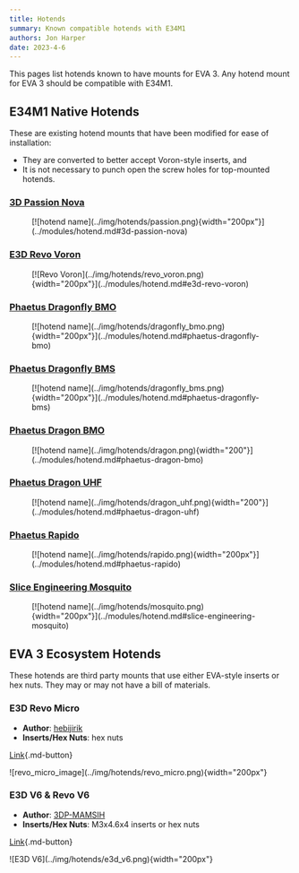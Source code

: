 ```yaml
---
title: Hotends
summary: Known compatible hotends with E34M1
authors: Jon Harper
date: 2023-4-6
---
```


This pages list hotends known to have mounts for EVA 3. Any hotend mount for EVA 3 should be compatible with E34M1.

<!-- 
Template:

<div markdown class="jh-grid-para">

### Company Hotendname

<figure markdown>
![hotend name](){width="200px"}
</figure>

**Author**: [Name]()
**Inserts/Hex Nuts**: Insert type and/or hex nuts

[Link]()

</div>
 -->

## E34M1 Native Hotends

These are existing hotend mounts that have been modified for ease of installation:

- They are converted to better accept Voron-style inserts, and
- It is not necessary to punch open the screw holes for top-mounted hotends.

<div markdown class="jh-grid-container jh-grid-3">
<div markdown class="jh-card">

### [3D Passion Nova](../modules/hotend.md#3d-passion-nova)

<figure markdown>
[![hotend name](../img/hotends/passion.png){width="200px"}](../modules/hotend.md#3d-passion-nova)
</figure>
</div>
<div markdown class="jh-card">

### [E3D Revo Voron](../modules/hotend.md#e3d-revo-voron)

<figure markdown>
[![Revo Voron](../img/hotends/revo_voron.png){width="200px"}](../modules/hotend.md#e3d-revo-voron)
</figure>
</div>

<div markdown class="jh-card">

### [Phaetus Dragonfly BMO](../modules/hotend.md#phaetus-dragonfly-bmo)

<figure markdown>
[![hotend name](../img/hotends/dragonfly_bmo.png){width="200px"}](../modules/hotend.md#phaetus-dragonfly-bmo)
</figure>

</div>

<div markdown class="jh-card">

### [Phaetus Dragonfly BMS](../modules/hotend.md#phaetus-dragonfly-bms)

<figure markdown>
[![hotend name](../img/hotends/dragonfly_bms.png){width="200px"}](../modules/hotend.md#phaetus-dragonfly-bms)
</figure>
</div>
<div markdown class="jh-card">

### [Phaetus Dragon BMO](../modules/hotend.md#phaetus-dragon-bmo)

<figure markdown>
[![hotend name](../img/hotends/dragon.png){width="200"}](../modules/hotend.md#phaetus-dragon-bmo)
</figure>

</div>
<div markdown class="jh-card">

### [Phaetus Dragon UHF](../modules/hotend.md#phaetus-dragon-uhf)

<figure markdown>
[![hotend name](../img/hotends/dragon_uhf.png){width="200"}](../modules/hotend.md#phaetus-dragon-uhf)
</figure>

</div>
<div markdown class="jh-card">

### [Phaetus Rapido](../modules/hotend.md#phaetus-rapido)

<figure markdown>
[![hotend name](../img/hotends/rapido.png){width="200px"}](../modules/hotend.md#phaetus-rapido)
</figure>

</div>
<div markdown class="jh-card">

### [Slice Engineering Mosquito](../modules/hotend.md#slice-engineering-mosquito)

<figure markdown>
[![hotend name](../img/hotends/mosquito.png){width="200px"}](../modules/hotend.md#slice-engineering-mosquito)
</figure>

</div>
</div>

## EVA 3 Ecosystem Hotends

These hotends are third party mounts that use either EVA-style inserts or hex nuts. They may or may not have a bill of materials.

<div markdown class="jh-grid-container jh-grid-2">

<div markdown class="jh-grid-para">

### E3D Revo Micro

- **Author**: [hebijirik](https://www.printables.com/@hebijirik_84624)
- **Inserts/Hex Nuts**: hex nuts

[Link](https://www.printables.com/model/225581-eva-3-revo-micro-hotend/files){.md-button}

</div>
<div markdown class="jh-grid-img">
![revo_micro_image](../img/hotends/revo_micro.png){width="200px"}
</div>
<div markdown class="jh-grid-para">

### E3D V6 & Revo V6

- **Author**: [3DP-MAMSIH](https://www.printables.com/@3DPMAMSIH)
- **Inserts/Hex Nuts**: M3x4.6x4 inserts or hex nuts

[Link](https://www.printables.com/model/201093-eva-30-e3dv6-revo-revo-micro-hotends-mount){.md-button}
</div>
<div markdown class="jh-grid-img">
![E3D V6](../img/hotends/e3d_v6.png){width="200px"}
</div>
</div>
